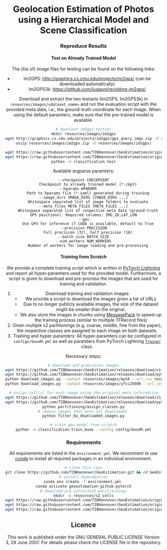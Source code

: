 <div align="center">    
 
# Geolocation Estimation of Photos using a Hierarchical Model and Scene Classification     




### Reproduce Results

#### Test on Already Trained Model
The (list of) image files for testing can be found on the following links:
* Im2GPS: http://graphics.cs.cmu.edu/projects/im2gps/ (can be downloaded automatically)
* Im2GPS3k: https://github.com/lugiavn/revisiting-im2gps/

Download and extract the two testsets (Im2GPS, Im2GPS3k) in `resources/images/<dataset_name>` and run the evaluation script with the provided meta data, i.e., the ground-truth coordinate for each image.
When using the default paramters, make sure that the pre-trained model is available. 
```bash
# download im2gps testset
mkdir resources/images/im2gps
wget http://graphics.cs.cmu.edu/projects/im2gps/gps_query_imgs.zip -O resources/images/im2gps.zip
unzip resources/images/im2gps.zip -d resources/images/im2gps/

wget https://raw.githubusercontent.com/TIBHannover/GeoEstimation/original_tf/meta/im2gps_places365.csv -O resources/images/im2gps_places365.csv
wget https://raw.githubusercontent.com/TIBHannover/GeoEstimation/original_tf/meta/im2gps3k_places365.csv -O resources/images/im2gps3k_places365.csv
python -m classification.test
```

Available argparse paramters:
```
--checkpoint CHECKPOINT
    Checkpoint to already trained model (*.ckpt)
--hparams HPARAMS     
    Path to hparams file (*.yaml) generated during training
--image_dirs IMAGE_DIRS [IMAGE_DIRS ...]
    Whitespace separated list of image folders to evaluate
--meta_files META_FILES [META_FILES ...]
    Whitespace separated list of respective meta data (ground-truth GPS positions). Required columns: IMG_ID,LAT,LON
--gpu
    Use GPU for inference if CUDA is available, default to True
--precision PRECISION
    Full precision (32), half precision (16)
--batch_size BATCH_SIZE
--num_workers NUM_WORKERS
    Number of workers for image loading and pre-processing

```


#### Training from Scratch
We provide a complete training script which is written in [PyTorch Lightning](https://github.com/PyTorchLightning/pytorch-lightning) and report all hyper-paramters used for the provided model. Furthermore, a script is given to download and pre-process the images that are used for training and validiation.

1) Download training and validation images
    - We provide a script to download the images given a list of URLs
    - Due to no longer publicly available images, the size of the dataset might be smaller than the original.
    - We also store the images in chunks using [MessagePack](https://msgpack.org/) to speed-up the training process (similar to multiple TFRecord files)
2) Given multiple s2 partitionings (e.g. coarse, middle, fine from the paper), the respective classes are assigned to each image on both datasets.
3) Training and hyper-paramters: All hyper-paramters can be configured in `configs/baseM.yml` as well as paramters from PyTorch Lightning [`Trainer`](https://pytorch-lightning.readthedocs.io/en/latest/trainer.html#trainer-class-api) class.


Necessary steps:
```bash
# download and preprocess images
wget https://github.com/TIBHannover/GeoEstimation/releases/download/v1.0/mp16_urls.csv -O resources/mp16_urls.csv
wget https://github.com/TIBHannover/GeoEstimation/releases/download/pytorch/yfcc25600_urls.csv -O resources/yfcc25600_urls.csv 
python download_images.py --output resources/images/mp16 --url_csv resources/mp16_urls.csv --shuffle
python download_images.py --output resources/images/yfcc25600 --url_csv resources/yfcc25600_urls.csv --shuffle --size_suffix ""

# assign cell(s) for each image using the original meta information
wget https://github.com/TIBHannover/GeoEstimation/releases/download/v1.0/mp16_places365.csv -O resources/mp16_places365.csv
wget https://github.com/TIBHannover/GeoEstimation/releases/download/pytorch/yfcc25600_places365.csv -O resources/yfcc25600_places365.csv
python partitioning/assign_classes.py
# remove images that were not downloaded 
python filter_by_downloaded_images.py

# train geo model from scratch
python -m classification.train_base --config config/baseM.yml
```


### Requirements
All requirements are listed in the `environment.yml`. We recomment to use [*conda*](https://docs.conda.io/en/latest/) to install all required packages in an individual environment.
```bash
# clone this repo
git clone https://github.com/TIBHannover/GeoEstimation.git && cd GeoEstimation
# install dependencies
conda env create -f environment.yml 
conda activate geoestimation-github-pytorch
# download pre-calculated parititonings
mkdir -p resources/s2_cells
wget https://raw.githubusercontent.com/TIBHannover/GeoEstimation/original_tf/geo-cells/cells_50_5000.csv -O resources/s2_cells/cells_50_5000.csv
wget https://raw.githubusercontent.com/TIBHannover/GeoEstimation/original_tf/geo-cells/cells_50_2000.csv -O resources/s2_cells/cells_50_2000.csv
wget https://raw.githubusercontent.com/TIBHannover/GeoEstimation/original_tf/geo-cells/cells_50_1000.csv -O resources/s2_cells/cells_50_1000.csv
```



## Licence
This work is published under the GNU GENERAL PUBLIC LICENSE Version 3, 29 June 2007. For details please check the
LICENSE file in the repository.
